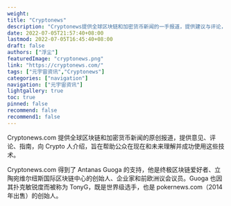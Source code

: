 ```yaml
---
weight: 
title: "Cryptonews"
description: "Cryptonews提供全球区块链和加密货币新闻的一手报道，提供建议与评论，旨在帮助公众了解并成功地使用这些技术"
date: 2022-07-05T21:57:40+08:00
lastmod: 2022-07-05T16:45:40+08:00
draft: false
authors: ["浮尘"]
featuredImage: "cryptonews.png"
link: "https://cryptonews.com/"
tags: ["元宇宙资讯","Cryptonews"]
categories: ["navigation"]
navigation: ["元宇宙资讯"]
lightgallery: true
toc: true
pinned: false
recommend: false
recommend1: false
---
```

Cryptonews.com 提供全球区块链和加密货币新闻的原创报道，提供意见、评论、指南，向 Crypto 人介绍，旨在帮助公众在现在和未来理解并成功使用这些技术。

Cryptonews.com 得到了 Antanas Guoga 的支持，他是终极区块链爱好者、立陶宛维尔纽斯国际区块链中心的创始人、企业家和前欧洲议会议员。Guoga 也因其扑克敏锐度而被称为 TonyG，既是世界级选手，也是 pokernews.com（2014 年出售）的创始人。